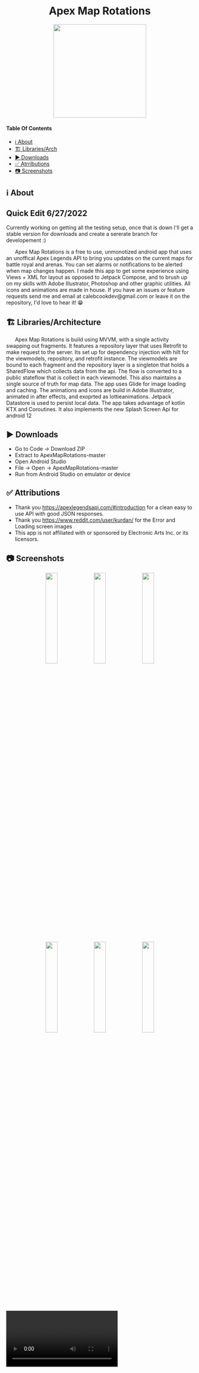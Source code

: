 <h1 align="center">Apex Map Rotations</h1>
 <p align="center">
  <img width="250" height="250" src="https://user-images.githubusercontent.com/49169067/174446678-9b697331-e67d-4433-af9f-29af2dc602c8.png">
 </p>

#### Table Of Contents
- [ℹ️ About](#ℹ%EF%B8%8F-about)
- [🏗️ Libraries/Arch](#%EF%B8%8F-librariesarchitecture)
- [▶️ Downloads](#%EF%B8%8F-downloads)
- [✅ Atrributions](#-attributions)
- [📷 Screenshots](#-screenshots)
## ℹ️ About
## Quick Edit 6/27/2022
Currently working on getting all the testing setup, once that is down I'll get a stable version for downloads and create a sererate branch for developement :)
<p>
 &nbsp;&nbsp;&nbsp;&nbsp;&nbsp;&nbsp;Apex Map Rotations is a free to use, unmonotized android app that uses an unoffical Apex Legends API to bring you updates on the current maps for battle royal and arenas. You can set alarms or notifications to be alerted when map changes happen.
I made this app to get some experience using Views + XML for layout as opposed to Jetpack Compose, and to brush up on my skills with Adobe Illustrator,
Photoshop and other graphic utilities. All icons and animations are made in house. If you have an issues or feature requests send me and 
email at calebcookdev@gmail.com or leave it on the repository, I'd love to hear it! 😁
 </P>

## 🏗️ Libraries/Architecture 
&nbsp;&nbsp;&nbsp;&nbsp;&nbsp;&nbsp;Apex Map Rotations is build using MVVM, with a single activity swapping out fragments. It features a repository layer that uses Retrofit to make request to the server. Its set up for dependency injection with hilt for the viewmodels, repository, and retrofit instance.
The viewmodels are bound to each fragment and the repository layer is a singleton that holds a SharedFlow which collects data from the api. The flow is converted to a public stateflow that is collect in each viewmodel. This also maintains a single source of truth for map data. The app uses Glide for image loading and caching. The animations and icons are build in Adobe Illustrator, animated in after effects, and exoprted as lottieanimations. Jetpack Datastore is used to persist local data. The app takes advantage of kotlin KTX and Coroutines. It also implements the new Splash Screen Api for android 12

## ▶️ Downloads 
- Go to Code -> Download ZIP
- Extract to ApexMapRotations-master
- Open Android Studio
- File -> Open -> ApexMapRotations-master
- Run from Android Studio on emulator or device

## ✅ Attributions  
- Thank you https://apexlegendsapi.com/#introduction for a clean easy to use API with good JSON responses.
- Thank you https://www.reddit.com/user/kurdan/ for the Error and Loading screen images 
- This app is not affiliated with or sponsored by Electronic Arts Inc. or its licensors.

## 📷 Screenshots
<P align="center">
 <img width="25%" height="25%" src = https://user-images.githubusercontent.com/49169067/179357031-d5e3cd46-9949-4adb-9ada-bb768b26cc03.png>
 <img width="25%" height="25%" src = https://user-images.githubusercontent.com/49169067/179357051-eb39b1d8-94f5-4e89-a103-65e6f66416d9.png>
 <img width="25%" height="25%" src = https://user-images.githubusercontent.com/49169067/179357062-578f74d0-6fff-4aa2-b0b9-85a33aa986b3.png>
</P>
<P align="center">
 <img width="25%" height="25%" src = https://user-images.githubusercontent.com/49169067/179357088-1753bf69-d9c7-4e98-ac89-909585c74f49.png>
 <img width="25%" height="25%" src = https://user-images.githubusercontent.com/49169067/179357105-e3aa6204-7b1c-48cf-a099-588c96b51102.png>
 <img width="25%" height="25%" src = https://user-images.githubusercontent.com/49169067/179357118-530303c8-a88b-4fab-8311-76c7a3a60869.png>
</P>

<video src=https://user-images.githubusercontent.com/49169067/179357508-60afe5ec-3888-4dd3-a572-dd58bbaa6975.mp4>
